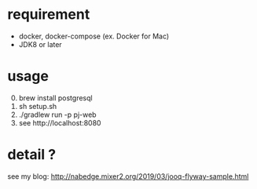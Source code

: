 # requirement
* docker, docker-compose (ex. Docker for Mac)
* JDK8 or later

# usage
0. brew install postgresql
1. sh setup.sh
2. ./gradlew run -p pj-web
3. see http://localhost:8080

# detail ?

see my blog: http://nabedge.mixer2.org/2019/03/jooq-flyway-sample.html
